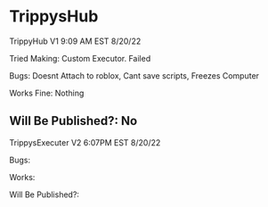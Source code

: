 # TrippysHub
TrippyHub V1 
9:09 AM EST 8/20/22

Tried Making: Custom Executor. Failed

Bugs: Doesnt Attach to roblox, Cant save scripts, Freezes Computer

Works Fine: Nothing 

Will Be Published?: No
--------------------
TrippysExecuter V2
6:07PM EST 8/20/22

Bugs:

Works: 

Will Be Published?: 

